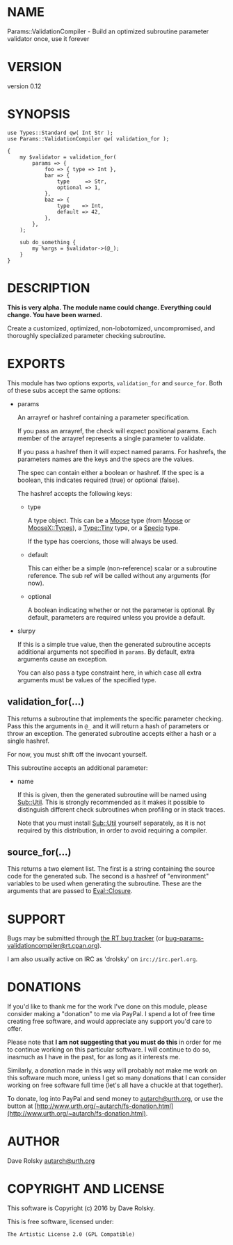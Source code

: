 # NAME

Params::ValidationCompiler - Build an optimized subroutine parameter validator once, use it forever

# VERSION

version 0.12

# SYNOPSIS

    use Types::Standard qw( Int Str );
    use Params::ValidationCompiler qw( validation_for );

    {
        my $validator = validation_for(
            params => {
                foo => { type => Int },
                bar => {
                    type     => Str,
                    optional => 1,
                },
                baz => {
                    type    => Int,
                    default => 42,
                },
            },
        );

        sub do_something {
            my %args = $validator->(@_);
        }
    }

# DESCRIPTION

**This is very alpha. The module name could change. Everything could
change. You have been warned.**

Create a customized, optimized, non-lobotomized, uncompromised, and thoroughly
specialized parameter checking subroutine.

# EXPORTS

This module has two options exports, `validation_for` and `source_for`. Both
of these subs accept the same options:

- params

    An arrayref or hashref containing a parameter specification.

    If you pass an arrayref, the check will expect positional params. Each member
    of the arrayref represents a single parameter to validate.

    If you pass a hashref then it will expect named params. For hashrefs, the
    parameters names are the keys and the specs are the values.

    The spec can contain either a boolean or hashref. If the spec is a boolean,
    this indicates required (true) or optional (false).

    The hashref accepts the following keys:

    - type

        A type object. This can be a [Moose](https://metacpan.org/pod/Moose) type (from [Moose](https://metacpan.org/pod/Moose) or
        [MooseX::Types](https://metacpan.org/pod/MooseX::Types)), a [Type::Tiny](https://metacpan.org/pod/Type::Tiny) type, or a [Specio](https://metacpan.org/pod/Specio) type.

        If the type has coercions, those will always be used.

    - default

        This can either be a simple (non-reference) scalar or a subroutine
        reference. The sub ref will be called without any arguments (for now).

    - optional

        A boolean indicating whether or not the parameter is optional. By default,
        parameters are required unless you provide a default.

- slurpy

    If this is a simple true value, then the generated subroutine accepts
    additional arguments not specified in `params`. By default, extra arguments
    cause an exception.

    You can also pass a type constraint here, in which case all extra arguments
    must be values of the specified type.

## validation\_for(...)

This returns a subroutine that implements the specific parameter
checking. Pass this the arguments in `@_` and it will return a hash of
parameters or throw an exception. The generated subroutine accepts either a
hash or a single hashref.

For now, you must shift off the invocant yourself.

This subroutine accepts an additional parameter:

- name

    If this is given, then the generated subroutine will be named using
    [Sub::Util](https://metacpan.org/pod/Sub::Util). This is strongly recommended as it makes it possible to
    distinguish different check subroutines when profiling or in stack traces.

    Note that you must install [Sub::Util](https://metacpan.org/pod/Sub::Util) yourself separately, as it is not
    required by this distribution, in order to avoid requiring a compiler.

## source\_for(...)

This returns a two element list. The first is a string containing the source
code for the generated sub. The second is a hashref of "environment" variables
to be used when generating the subroutine. These are the arguments that are
passed to [Eval::Closure](https://metacpan.org/pod/Eval::Closure).

# SUPPORT

Bugs may be submitted through [the RT bug tracker](http://rt.cpan.org/Public/Dist/Display.html?Name=Params-ValidationCompiler)
(or [bug-params-validationcompiler@rt.cpan.org](mailto:bug-params-validationcompiler@rt.cpan.org)).

I am also usually active on IRC as 'drolsky' on `irc://irc.perl.org`.

# DONATIONS

If you'd like to thank me for the work I've done on this module, please
consider making a "donation" to me via PayPal. I spend a lot of free time
creating free software, and would appreciate any support you'd care to offer.

Please note that **I am not suggesting that you must do this** in order for me
to continue working on this particular software. I will continue to do so,
inasmuch as I have in the past, for as long as it interests me.

Similarly, a donation made in this way will probably not make me work on this
software much more, unless I get so many donations that I can consider working
on free software full time (let's all have a chuckle at that together).

To donate, log into PayPal and send money to autarch@urth.org, or use the
button at [http://www.urth.org/~autarch/fs-donation.html](http://www.urth.org/~autarch/fs-donation.html).

# AUTHOR

Dave Rolsky <autarch@urth.org>

# COPYRIGHT AND LICENSE

This software is Copyright (c) 2016 by Dave Rolsky.

This is free software, licensed under:

    The Artistic License 2.0 (GPL Compatible)
